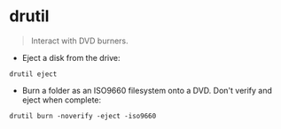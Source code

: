 # drutil

> Interact with DVD burners.

- Eject a disk from the drive:

`drutil eject`

- Burn a folder as an ISO9660 filesystem onto a DVD. Don't verify and eject when complete:

`drutil burn -noverify -eject -iso9660`
